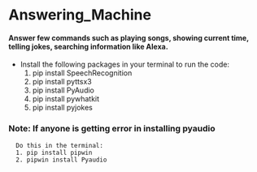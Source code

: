 # Answering_Machine
#### Answer few commands such as playing songs, showing current time, telling jokes, searching information like Alexa. 

* Install the following packages in your terminal to run the code: 
  1. pip install SpeechRecognition
  2. pip install pyttsx3
  3. pip install PyAudio
  4. pip install pywhatkit
  5. pip install pyjokes

### Note: If anyone is getting error in installing pyaudio
      Do this in the terminal:
      1. pip install pipwin
      2. pipwin install Pyaudio
